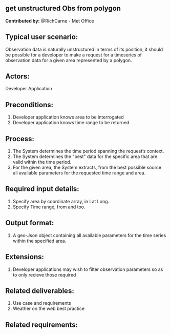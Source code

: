 
## get unstructured Obs from polygon

**Contributed by:** @RichCarne - Met Office

## Typical user scenario:
Observation data is naturally unstructured in terms of its position, it should be possible for a developer to make a request for a timeseries of observation data for a given area represented by a polygon.


## Actors:
Developer Application

## Preconditions: 
1. Developer application knows area to be interrogated
2. Developer application knows time range to be returned

## Process: 
1.	The System determines the time period spanning the request’s context.
2.	The System determines the "best" data for the specific area that are valid within the time period.
3.	For the given area, the System extracts, from the best possible source all available parameters for the requested time range and area.


## Required input details:
1.	Specify area by coordinate array, in Lat Long.
2.	Specify Time range, from and too.

## Output format:
1.	A geo-Json object containing all available parameters for the time series within the specified area.

## Extensions:
1.	Developer applications may wish to filter observation parameters so as to only recieve those required
 
## Related deliverables:
1. Use case and requirements
2. Weather on the web best practice

## Related requirements:

